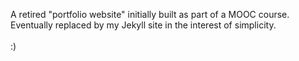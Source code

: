 A retired "portfolio website" initially built as part of a MOOC course. Eventually replaced by my Jekyll site in the interest of simplicity.
<br>
<br>:)
